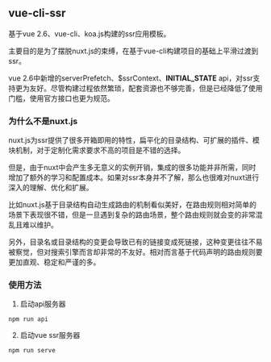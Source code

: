 ## vue-cli-ssr

基于vue 2.6、vue-cli、koa.js构建的ssr应用模板。

主要目的是为了摆脱nuxt.js的束缚，在基于vue-cli构建项目的基础上平滑过渡到ssr。

vue 2.6中新增的serverPrefetch、$ssrContext、__INITIAL_STATE__ api，对ssr支持更为友好。尽管构建过程依然繁琐，配套资源也不够完善，但是已经降低了使用门槛，使用官方接口也更为规范。

### 为什么不是nuxt.js

nuxt.js为ssr提供了很多开箱即用的特性，扁平化的目录结构、可扩展的插件、模块机制，对于定制化需求要求不高的项目是不错的选择。

但是，由于nuxt中会产生多无意义的实例开销，集成的很多功能并非所需，同时增加了额外的学习和配置成本。如果对ssr本身并不了解，那么也很难对nuxt进行深入的理解、优化和扩展。

比如nuxt.js基于目录结构自动生成路由的机制看似美好，在路由规则相对简单的场景下表现很不错，但是一旦遇到复杂的路由场景，整个路由规则就会变的非常混乱且难以维护。

另外，目录名或目录结构的变更会导致已有的链接变成死链接，这种变更往往不易被察觉，但对搜索引擎而言却非常的不友好。相对而言基于代码声明的路由规则要更加直观、稳定和严谨的多。

### 使用方法

1. 启动api服务器

```
npm run api
```

2. 启动vue ssr服务器

```
npm run serve
```
